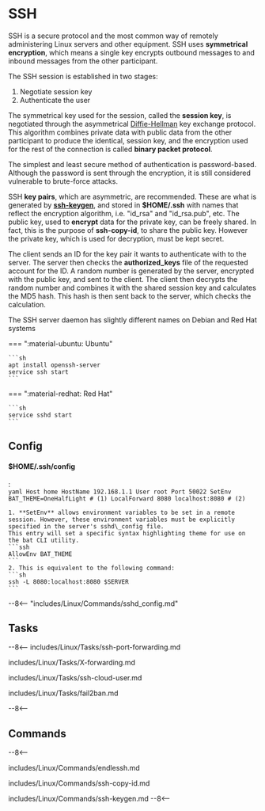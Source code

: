 # SSH

SSH is a secure protocol and the most common way of remotely administering Linux servers and other equipment.
SSH uses **symmetrical encryption**, which means a single key encrypts outbound messages to and inbound messages from the other participant.

The SSH session is established in two stages:

1. Negotiate session key
2. Authenticate the user

The symmetrical key used for the session, called the **session key**, is negotiated through the asymmetrical [Diffie-Hellman](#diffie-hellman) key exchange protocol.
This algorithm combines private data with public data from the other participant to produce the identical, session key, and the encryption used for the rest of the connection is called **binary packet protocol**.

The simplest and least secure method of authentication is password-based.
Although the password is sent through the encryption, it is still considered vulnerable to brute-force attacks.

SSH **key pairs**, which are asymmetric, are recommended. These are what is generated by [**ssh-keygen**](#ssh-keygen), and stored in **$HOME/.ssh** with names that reflect the encryption algorithm, i.e. "id_rsa" and "id_rsa.pub", etc.
The public key, used to **encrypt** data for the private key, can be freely shared.
In fact, this is the purpose of **ssh-copy-id**, to share the public key.
However the private key, which is used for decryption, must be kept secret.

The client sends an ID for the key pair it wants to authenticate with to the server. The server then checks the **authorized_keys** file of the requested account for the ID.
A random number is generated by the server, encrypted with the public key, and sent to the client.
The client then decrypts the random number and combines it with the shared session key and calculates the MD5 hash.
This hash is then sent back to the server, which checks the calculation.


The SSH server daemon has slightly different names on Debian and Red Hat systems

=== ":material-ubuntu: Ubuntu"

    ```sh
    apt install openssh-server
    service ssh start
    ```

=== ":material-redhat: Red Hat"

    ```sh
    service sshd start
    ```

## Config

#### $HOME/.ssh/config
:   
    ```yaml
    Host home
        HostName 192.168.1.1
        User root
        Port 50022
        SetEnv BAT_THEME=OneHalfLight # (1)
        LocalForward 8080 localhost:8080 # (2)
    ```

    1. **SetEnv** allows environment variables to be set in a remote session. However, these environment variables must be explicitly specified in the server's sshd\_config file.
    This entry will set a specific syntax highlighting theme for use on the bat CLI utility.
    ```ssh
    AllowEnv BAT_THEME
    ```
    2. This is equivalent to the following command:
    ```sh
    ssh -L 8080:localhost:8080 $SERVER
    ```

--8<-- "includes/Linux/Commands/sshd_config.md"

## Tasks

--8<--
includes/Linux/Tasks/ssh-port-forwarding.md

includes/Linux/Tasks/X-forwarding.md

includes/Linux/Tasks/ssh-cloud-user.md

includes/Linux/Tasks/fail2ban.md

--8<--

## Commands

--8<--

includes/Linux/Commands/endlessh.md

includes/Linux/Commands/ssh-copy-id.md

includes/Linux/Commands/ssh-keygen.md
--8<--
